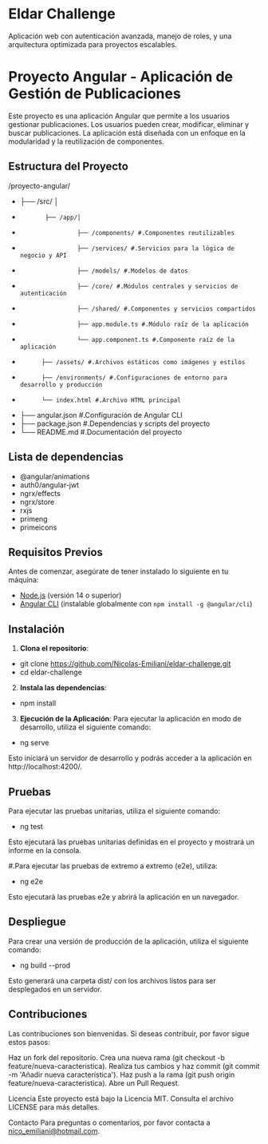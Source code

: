 # Eldar Challenge
Aplicación web con autenticación avanzada, manejo de roles, y una arquitectura optimizada para proyectos escalables.


# Proyecto Angular - Aplicación de Gestión de Publicaciones

Este proyecto es una aplicación Angular que permite a los usuarios gestionar publicaciones. Los usuarios pueden crear, modificar, eliminar y buscar publicaciones. La aplicación está diseñada con un enfoque en la modularidad y la reutilización de componentes.





## Estructura del Proyecto

/proyecto-angular/
*  ├── /src/ │ 
*            ├── /app/│   
*                     ├── /components/ #.Componentes reutilizables
*                     ├── /services/ #.Servicios para la lógica de negocio y API
*                     ├── /models/ #.Modelos de datos
*                     ├── /core/ #.Módulos centrales y servicios de autenticación
*                     ├── /shared/ #.Componentes y servicios compartidos
*                     ├── app.module.ts #.Módulo raíz de la aplicación
*                     └── app.component.ts #.Componente raíz de la aplicación
*           ├── /assets/ #.Archivos estáticos como imágenes y estilos 
*           ├── /environments/ #.Configuraciones de entorno para desarrollo y producción 
*           └── index.html #.Archivo HTML principal 
*  ├── angular.json #.Configuración de Angular CLI 
*  ├── package.json #.Dependencias y scripts del proyecto 
*  └── README.md #.Documentación del proyecto

## Lista de dependencias

-  @angular/animations
-  auth0/angular-jwt
-  ngrx/effects
-  ngrx/store
-  rxjs
-  primeng
-  primeicons

## Requisitos Previos

Antes de comenzar, asegúrate de tener instalado lo siguiente en tu máquina:

- [Node.js](https://nodejs.org/) (versión 14 o superior)
- [Angular CLI](https://angular.io/cli) (instalable globalmente con `npm install -g @angular/cli`)





## Instalación

1. **Clona el repositorio**:

-  git clone https://github.com/Nicolas-Emiliani/eldar-challenge.git
-  cd eldar-challenge

2. **Instala las dependencias**:

-  npm install

3. **Ejecución de la Aplicación**:
Para ejecutar la aplicación en modo de desarrollo, utiliza el siguiente comando:

-  ng serve

Esto iniciará un servidor de desarrollo y podrás acceder a la aplicación en http://localhost:4200/.





## Pruebas

Para ejecutar las pruebas unitarias, utiliza el siguiente comando:

-  ng test

Esto ejecutará las pruebas unitarias definidas en el proyecto y mostrará un informe en la consola.

#.Para ejecutar las pruebas de extremo a extremo (e2e), utiliza:

-  ng e2e

Esto ejecutará las pruebas e2e y abrirá la aplicación en un navegador.





## Despliegue

Para crear una versión de producción de la aplicación, utiliza el siguiente comando:

-  ng build --prod

Esto generará una carpeta dist/ con los archivos listos para ser desplegados en un servidor.





## Contribuciones

Las contribuciones son bienvenidas. Si deseas contribuir, por favor sigue estos pasos:

Haz un fork del repositorio.
Crea una nueva rama (git checkout -b feature/nueva-caracteristica).
Realiza tus cambios y haz commit (git commit -m 'Añadir nueva característica').
Haz push a la rama (git push origin feature/nueva-caracteristica).
Abre un Pull Request.


Licencia
Este proyecto está bajo la Licencia MIT. Consulta el archivo LICENSE para más detalles.

Contacto
Para preguntas o comentarios, por favor contacta a nico_emiliani@hotmail.com.
